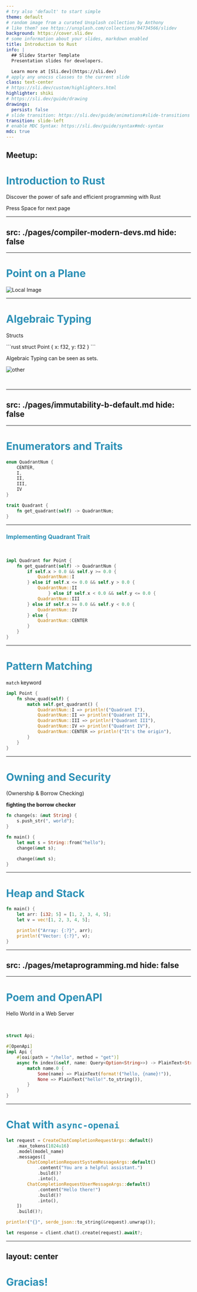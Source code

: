 ```yaml
---
# try also 'default' to start simple
theme: default
# random image from a curated Unsplash collection by Anthony
# like them? see https://unsplash.com/collections/94734566/slidev
background: https://cover.sli.dev
# some information about your slides, markdown enabled
title: Introduction to Rust
info: |
  ## Slidev Starter Template
  Presentation slides for developers.

  Learn more at [Sli.dev](https://sli.dev)
# apply any unocss classes to the current slide
class: text-center
# https://sli.dev/custom/highlighters.html
highlighter: shiki
# https://sli.dev/guide/drawing
drawings:
  persist: false
# slide transition: https://sli.dev/guide/animations#slide-transitions
transition: slide-left
# enable MDC Syntax: https://sli.dev/guide/syntax#mdc-syntax
mdc: true
---
```


## Meetup: 
# Introduction to Rust

Discover the power of safe and efficient programming with Rust

<div class="pt-12">
  <span @click="$slidev.nav.next" class="px-2 py-1 rounded cursor-pointer" hover="bg-white bg-opacity-10">
    Press Space for next page <carbon:arrow-right class="inline"/>
  </span>
</div>

<div class="abs-br m-6 flex gap-2">
  <a href="https://github.com/rustlat/" target="_blank" alt="GitHub" title="Open in GitHub"
    class="text-xl slidev-icon-btn opacity-50 !border-none !hover:text-white">
    <carbon-logo-github />
  </a>
</div>

<!--
The last comment block of each slide will be treated as slide notes. It will be visible and editable in Presenter Mode along with the slide. [Read more in the docs](https://sli.dev/guide/syntax.html#notes)
-->

---
src: ./pages/compiler-modern-devs.md
hide: false
---

---

# Point on a Plane

<div>
  
![Local Image](/pointPlane_quadrantCenter.png)

</div>

<style>
h1 {
  color: #2B90B6;
  background-size: 100%;
}
</style>

---

# Algebraic Typing

Structs

<div grid="~ cols-2 gap-2" m="t-2">
<div>
```rust
struct Point {
    x: f32,
    y: f32
}
```

Algebraic Typing can be seen as sets.
</div>

![other](/quadrantPartition.png)
</div>
<br>

<style>
h1 {
  color: #2B90B6;
  background-size: 100%;
}
</style>

---
src: ./pages/immutability-b-default.md
hide: false
---


---

# Enumerators and Traits

```rust
enum QuadrantNum {
    CENTER,
    I,
    II,
    III,
    IV
}

trait Quadrant {
    fn get_quadrant(self) -> QuadrantNum;
}
```

<style>
h1 {
  color: #2B90B6;
  background-size: 100%;
}
</style>

---

### Implementing **Quadrant** Trait
<br>

```rust
impl Quadrant for Point {
    fn get_quadrant(self) -> QuadrantNum {
        if self.x > 0.0 && self.y >= 0.0 {
            QuadrantNum::I
        } else if self.x <= 0.0 && self.y > 0.0 {
            QuadrantNum::II
				} else if self.x < 0.0 && self.y <= 0.0 {
            QuadrantNum::III
        } else if self.x >= 0.0 && self.y < 0.0 {
            QuadrantNum::IV
        } else {
            QuadrantNum::CENTER
        }
    }
}
```

<style>
h3 {
  color: #2B90B6;
  background-size: 100%;
}
</style>

---

# Pattern Matching

`match` keyword

```rust
impl Point {
    fn show_quad(self) {
        match self.get_quadrant() {
            QuadrantNum::I => println!("Quadrant I"),
            QuadrantNum::II => println!("Quadrant II"),
            QuadrantNum::III => println!("Quadrant III"),
            QuadrantNum::IV => println!("Quadrant IV"),
            QuadrantNum::CENTER => println!("It's the origin"),
        }
    }
}
```

<style>
h1 {
  color: #2B90B6;
  background-size: 100%;
}
</style>

---

# Owning and Security
(Ownership & Borrow Checking)

**fighting the borrow checker**
```rust
fn change(s: &mut String) {
    s.push_str(", world");
}

fn main() {
    let mut s = String::from("hello");
    change(&mut s);

    change(&mut s);
}
```

<style>
h1 {
  color: #2B90B6;
  background-size: 100%;
}
</style>

---

# Heap and Stack

```rust
fn main() {
    let arr: [i32; 5] = [1, 2, 3, 4, 5];
    let v = vec![1, 2, 3, 4, 5];

    println!("Array: {:?}", arr);
    println!("Vector: {:?}", v);
}
```

<style>
h1 {
  color: #2B90B6;
  background-size: 100%;
}
</style>

---
src: ./pages/metaprogramming.md
hide: false
---

---

# Poem and OpenAPI
Hello World in a Web Server

<br>

```rust
struct Api;

#[OpenApi]
impl Api {
    #[oai(path = "/hello", method = "get")]
    async fn index(&self, name: Query<Option<String>>) -> PlainText<String> {
        match name.0 {
            Some(name) => PlainText(format!("hello, {name}!")),
            None => PlainText("hello!".to_string()),
        }
    }
}
```

<style>
h1 {
  color: #2B90B6;
  background-size: 100%;
}
</style>

---

# Chat with `async-openai`

```rust
let request = CreateChatCompletionRequestArgs::default()
    .max_tokens(1024u16)
    .model(model_name)
    .messages([
        ChatCompletionRequestSystemMessageArgs::default()
            .content("You are a helpful assistant.")
            .build()?
            .into(),
        ChatCompletionRequestUserMessageArgs::default()
            .content("Hello there!")
            .build()?
            .into(),
    ])
    .build()?;

println!("{}", serde_json::to_string(&request).unwrap());

let response = client.chat().create(request).await?;
```

<style>
h1 {
  color: #2B90B6;
  background-size: 100%;
}
</style>

---
layout: center
---
# Gracias!

<style>
h1 {
  color: #2B90B6;
  background-size: 100%;
}
</style>
